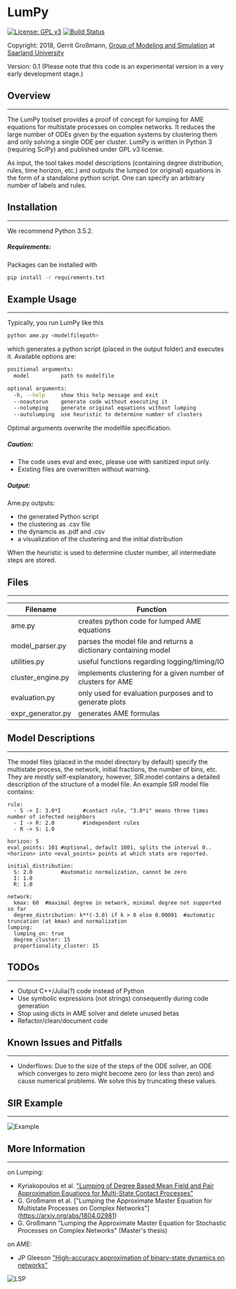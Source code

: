 
# LumPy
[![License: GPL v3](https://img.shields.io/badge/License-GPL%20v3-blue.svg)](http://www.gnu.org/licenses/gpl-3.0)
[![Build Status](https://travis-ci.org/gerritgr/LumPyQest.svg?branch=master)](https://travis-ci.org/gerritgr/LumPyQest)

Copyright: 2018, Gerrit Großmann, [Group of Modeling and Simulation](https://mosi.uni-saarland.de/) at [Saarland University](http://www.cs.uni-saarland.de/)

Version: 0.1 (Please note that this code is an experimental version in a very early development stage.)
## Overview
------------------
The LumPy toolset provides a proof of concept for lumping for AME equations for multistate processes on complex networks.
It reduces the large number of ODEs given by the equation systems by clustering them and only solving a single ODE per cluster.
LumPy is written in Python 3 (requiring SciPy) and published under GPL v3 license.

As input, the tool takes model descriptions (containing degree distribution, rules,
time horizon, etc.) and outputs the lumped (or original) equations in the form of a standalone python script. One can specify an arbitrary number of labels and rules.
## Installation
------------------
We recommend Python 3.5.2.
##### Requirements:

Packages can be installed with
```sh
pip install -r requirements.txt
```

## Example Usage
-----------------
Typically, you run LumPy like this
```sh
python ame.py <modelfilepath>
```
which generates a python script (placed in the output folder) and executes it.
Available options are:
```sh
positional arguments:
  model          path to modelfile

optional arguments:
  -h, --help     show this help message and exit
  --noautorun    generate code without executing it
  --nolumping    generate original equations without lumping
  --autolumping  use heuristic to determine number of clusters
```
Optimal arguments overwrite the modelfile specification.
##### Caution:
* The code uses eval and exec, please use with sanitized input only.
* Existing files are overwritten without warning.
##### Output:
Ame.py outputs:

* the generated Python script
* the clustering as .csv file
* the dynamcis as .pdf and .csv
* a visualization of the clustering and the initial distribution

When the heuristic is used to determine cluster number, all intermediate steps are stored.

## Files
------------------
| Filename | Function |
| ------ | ------ |
| ame.py | creates python code for lumped AME equations|
| model_parser.py | parses the model file and returns a dictionary containing model |
| utilities.py | useful functions regarding logging/timing/IO |
| cluster_engine.py | implements clustering for a given number of clusters for AME|
| evaluation.py | only used for evaluation purposes and to generate plots |
| expr_generator.py | generates AME formulas |


## Model Descriptions
-----------------
The model files (placed in the model directory by default) specify the multistate process, the network, initial fractions, the number of bins, etc. They are mostly self-explanatory, however, SIR.model contains a detailed description of the structure of a model file. An example SIR model file contains:
```
rule:  
  - S -> I: 3.0*I       #contact rule, "3.0*i" means three times number of infected neighbors
  - I -> R: 2.0         #independent rules
  - R -> S: 1.0  

horizon: 5
eval_points: 101 #optional, default 1001, splits the interval 0..<horizon> into <eval_points> points at which stats are reported.

initial_distribution:
  S: 2.0         #automatic normalization, cannot be zero
  I: 1.0
  R: 1.0

network:    
  kmax: 60  #maximal degree in network, minimal degree not supported so far
  degree_distribution: k**(-3.0) if k > 0 else 0.00001  #automatic truncation (at kmax) and normalization
lumping:
  lumping_on: true
  degree_cluster: 15  
  proportionality_cluster: 15

```

## TODOs
------------------
*  Output C++/Julia(?) code instead of Python
*  Use symbolic expressions (not strings) consequently during code generation
*  Stop using dicts in AME solver and delete unused betas
*  Refactor/clean/document code

## Known Issues and Pitfalls
------------------
* Underflows:
  Due to the size of the steps of the ODE solver, an ODE which converges to
  zero might become zero (or less than zero) and cause numerical problems.
  We solve this by truncating these values.


## SIR Example
------------------
![Example](https://i.imgur.com/wQuYG21.png)

## More Information
------------------
on Lumping:

* Kyriakopoulos et al.
["Lumping of Degree Based Mean Field and Pair Approximation Equations for Multi-State Contact Processes"](https://journals.aps.org/pre/abstract/10.1103/PhysRevE.97.012301)
*  G. Großmann et al.
["Lumping the Approximate Master Equation for Multistate Processes on Complex Networks"]
(https://arxiv.org/abs/1804.02981)
* G. Großmann
"Lumping the Approximate Master Equation for Stochastic Processes on Complex Networks" (Master's thesis)

on AME:

* JP Gleeson
["High-accuracy approximation of binary-state dynamics on networks"](https://arxiv.org/pdf/1104.1537.pdf)

![LSP](http://25.media.tumblr.com/tumblr_mdwcwsB9Ji1rl3jgdo1_500.gif)
